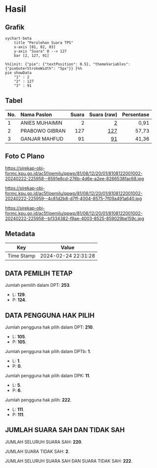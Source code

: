# Hasil

## Grafik

```mermaid
xychart-beta
    title "Perolehan Suara TPS"
    x-axis [01, 02, 03]
    y-axis "Suara" 0 --> 127
    bar [2, 127, 91]
```

```mermaid
%%{init: {"pie": {"textPosition": 0.5}, "themeVariables": {"pieOuterStrokeWidth": "5px"}} }%%
pie showData
    "1" : 2
    "2" : 127
    "3" : 91
```

## Tabel

| No. | Nama Paslon    | Suara | Suara (raw) | Persentase |
|:--- |:-------------- | -----:| -----------:| ----------:|
| 1   | ANIES MUHAIMIN | 2     | [2][p-1]    | 0,91       |
| 2   | PRABOWO GIBRAN | 127   | [127][p-2]  | 57,73      |
| 3   | GANJAR MAHFUD  | 91    | [91][p-3]   | 41,36      |


[p-1]: https://github.com/gigit-pemilu/pemilu-2024-81-maluku/blob/main/pilpres/hitung-suara/sub/81-maluku/sub/08-maluku-barat-daya/sub/12-pulau-lakor/sub/2001-ketty/sub/002-tps/sub/paslon-1.txt
[p-2]: https://github.com/gigit-pemilu/pemilu-2024-81-maluku/blob/main/pilpres/hitung-suara/sub/81-maluku/sub/08-maluku-barat-daya/sub/12-pulau-lakor/sub/2001-ketty/sub/002-tps/sub/paslon-2.txt
[p-3]: https://github.com/gigit-pemilu/pemilu-2024-81-maluku/blob/main/pilpres/hitung-suara/sub/81-maluku/sub/08-maluku-barat-daya/sub/12-pulau-lakor/sub/2001-ketty/sub/002-tps/sub/paslon-3.txt

## Foto C Plano

https://sirekap-obj-formc.kpu.go.id/ac5f/pemilu/ppwp/81/08/12/20/01/8108122001002-20240222-225958--8591e8cd-276b-4d6e-a2ee-8266538fac68.jpg

https://sirekap-obj-formc.kpu.go.id/ac5f/pemilu/ppwp/81/08/12/20/01/8108122001002-20240222-225959--4c81d2b8-d7ff-4004-8575-7f09a491a640.jpg

https://sirekap-obj-formc.kpu.go.id/ac5f/pemilu/ppwp/81/08/12/20/01/8108122001002-20240222-225958--bf334382-f9ae-4003-8525-859029be159c.jpg


## Metadata

| Key        | Value               |
| ---------- | ------------------- |
| Time Stamp | 2024-02-24 22:31:28 |


## DATA PEMILIH TETAP

Jumlah pemilih dalam DPT: **253**.
 * L: **129**.
 * P: **124**.

## DATA PENGGUNA HAK PILIH

Jumlah pengguna hak pilih dalam DPT: **210**.
 * L: **105**.
 * P: **105**.

Jumlah pengguna hak pilih dalam DPTb: **1**.
 * L: **1**.
 * P: **0**.

Jumlah pengguna hak pilih dalam DPK: **11**.
 * L: **5**.
 * P: **6**.

Jumlah pengguna hak pilih: **222**.
 * L: **111**.
 * P: **111**.

## JUMLAH SUARA SAH DAN TIDAK SAH

JUMLAH SELURUH SUARA SAH: **220**.

JUMLAH SUARA TIDAK SAH: **2**.

JUMLAH SELURUH SUARA SAH DAN SUARA TIDAK SAH: **222**.


